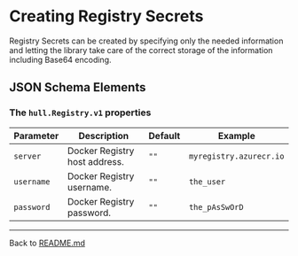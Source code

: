 # Creating Registry Secrets

Registry Secrets can be created by specifying only the needed information and letting the library take care of the correct storage of the information including Base64 encoding.

## JSON Schema Elements

### The `hull.Registry.v1` properties

| Parameter | Description  | Default | Example 
| --------  | -------------| ------- | --------
| `server` | Docker Registry host address. | `""` | `myregistry.azurecr.io`
| `username` | Docker Registry username. | `""` | `the_user`
| `password` | Docker Registry password. | `""` | `the_pAsSwOrD`

---
Back to [README.md](./../README.md)
